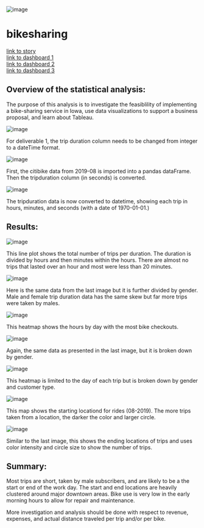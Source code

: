 ![image](https://github.com/Bryan-Corn/14-bikesharing/blob/main/Images/bikeshare01.png)
# bikesharing 
[link to story](https://public.tableau.com/app/profile/bryan.corn4415/viz/CitibikeChallenge_16569975494410/Story1)     
     [link to dashboard 1](https://public.tableau.com/app/profile/bryan.corn4415/viz/CitibikeChallenge-Dashboard/Dashboard1?publish=yes)     
          [link to dashboard 2](https://public.tableau.com/app/profile/bryan.corn4415/viz/CitibikeChallenge-Dashboard2/Dashboard2?publish=yes)     
               [link to dashboard 3](https://public.tableau.com/app/profile/bryan.corn4415/viz/CitibikeChallenge-Dashboard3/Dashboard3?publish=yes)


## Overview of the statistical analysis:
The purpose of this analysis is to investigate the feasiblility of implementing a bike-sharing service in Iowa, use data visualizations to support a business proposal, and learn about Tableau.

        
 ![image](https://github.com/Bryan-Corn/14-bikesharing/blob/main/Images/bikeshare1.png)
 
 For deliverable 1, the trip duration column needs to be changed from integer to a dateTime format.
 
 ![image](https://github.com/Bryan-Corn/14-bikesharing/blob/main/Images/bikeshare2.png)
 
 First, the citibike data from 2019-08 is imported into a pandas dataFrame. Then the tripduration column (in seconds) is converted.
 
 ![image](https://github.com/Bryan-Corn/14-bikesharing/blob/main/Images/bikeshare3.png)
 
 The tripduration data is now converted to datetime, showing each trip in hours, minutes, and seconds (with a date of 1970-01-01.)
 
 
 ## Results:
   
 
 ![image](https://github.com/Bryan-Corn/14-bikesharing/blob/main/Images/bikeshare4.png)
 
 This line plot shows the total number of trips per duration. The duration is divided by hours and then minutes within the hours. There are almost no trips that lasted over an hour and most were less than 20 minutes.
 
 
 ![image](https://github.com/Bryan-Corn/14-bikesharing/blob/main/Images/bikeshare5.png)
 
 Here is the same data from the last image but it is further divided by gender. Male and female trip duration data has the same skew but far more trips were taken by males.
 
 
 ![image](https://github.com/Bryan-Corn/14-bikesharing/blob/main/Images/bikeshare6.png)
 
 This heatmap shows the hours by day with the most bike checkouts.
 
 
 ![image](https://github.com/Bryan-Corn/14-bikesharing/blob/main/Images/bikeshare7.png)
 
 Again, the same data as presented in the last image, but it is broken down by gender.
 
 
 ![image](https://github.com/Bryan-Corn/14-bikesharing/blob/main/Images/bikeshare8.png)
 
 This heatmap is limited to the day of each trip but is broken down by gender and customer type. 
 
 
 ![image](https://github.com/Bryan-Corn/14-bikesharing/blob/main/Images/bikeshare9.png)
 
 This map shows the starting locationd for rides (08-2019). The more trips taken from a location, the darker the color and larger circle.
 
 
 ![image](https://github.com/Bryan-Corn/14-bikesharing/blob/main/Images/bikeshare10.png)
 
 Similar to the last image, this shows the ending locations of trips and uses color intensity and circle size to show the number of trips.
 

## Summary:
Most trips are short, taken by male subscribers, and are likely to be a the start or end of the work day. The start and end locations are heavily clustered around major downtown areas. Bike use is very low in the early morning hours to allow for repair and maintenance. 

More investigation and analysis should be done with respect to revenue, expenses, and actual distance traveled per trip and/or per bike.
        
